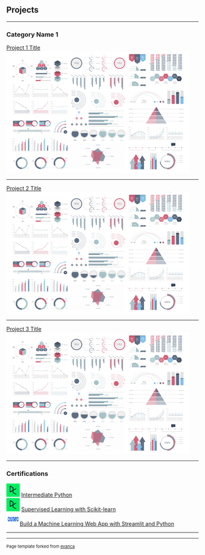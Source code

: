 ## Projects

---

### Category Name 1 

[Project 1 Title](/sample_page)
<img src="images/dummy_thumbnail.jpg?raw=true"/>

---
[Project 2 Title](/pdf/sample_presentation.pdf)
<img src="images/dummy_thumbnail.jpg?raw=true"/>

---
[Project 3 Title](http://example.com/)
<img src="images/dummy_thumbnail.jpg?raw=true"/>

---

### Certifications

<!-- - [Project 1 Title](http://example.com/)
- [Project 2 Title](http://example.com/)
- [Project 3 Title](http://example.com/)
- [Project 4 Title](http://example.com/)
- [Project 5 Title](http://example.com/) -->

<img src="images/datacamp.jpg" width="35" height="35"/> [Intermediate Python](https://www.datacamp.com/statement-of-accomplishment/course/bb669feee150bca1b02497399df48bc4efe8bb3b) <br>
<img src="images/datacamp.jpg" width="35" height="35"/> [Supervised Learning with Scikit-learn](https://www.datacamp.com/statement-of-accomplishment/course/833669b26bb878bd88b0946898d1a84e886cf14c) <br>
<img src="images/coursera_n.png" width="35" height="35"/>[Build a Machine Learning Web App with Streamlit and Python](https://www.coursera.org/account/accomplishments/verify/J8Q7YZUNXHMR?utm_source=link&utm_medium=certificate&utm_content=cert_image&utm_campaign=sharing_cta&utm_product=project) <br>


---




---
<p style="font-size:11px">Page template forked from <a href="https://github.com/evanca/quick-portfolio">evanca</a></p>
<!-- Remove above link if you don't want to attibute -->
